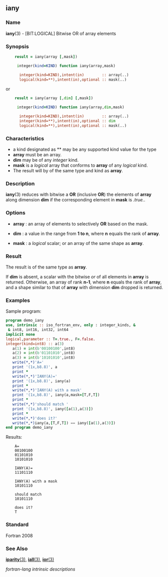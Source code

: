 ## iany

### **Name**

**iany**(3) - \[BIT:LOGICAL\] Bitwise OR of array elements

### **Synopsis**
```fortran
    result = iany(array [,mask])
```
```fortran
     integer(kind=KIND) function iany(array,mask)

      integer(kind=KIND),intent(in)        :: array(..)
      logical(kind=**),intent(in),optional :: mask(..)
```
or
```fortran
    result = iany(array [,dim] [,mask])
```
```fortran
     integer(kind=KIND) function iany(array,dim,mask)

      integer(kind=KIND),intent(in)        :: array(..)
      integer(kind=**),intent(in),optional :: dim
      logical(kind=**),intent(in),optional :: mask(..)
```
### **Characteristics**

 - a kind designated as ** may be any supported kind value for the type
 - **array** must be an array.
 - **dim** may be of any _integer_ kind.
 - **mask** is a _logical_ array that conforms to **array** of
   any _logical_ kind.
 - The result will by of the same type and kind
   as **array**.

### **Description**

  **iany**(3) reduces with bitwise a **OR** (inclusive **OR**) the
  elements of **array** along dimension **dim** if the corresponding
  element in **mask** is _.true._.

### **Options**

- **array**
  : an array of elements to selectively **OR** based on the mask.

- **dim**
  : a value in the range from **1 to n**, where **n** equals the rank
  of **array**.

- **mask**
  : a _logical_ scalar; or an array of the same shape as **array**.

### **Result**

  The result is of the same type as **array**.

  If **dim** is absent, a scalar with the bitwise _or_ of all elements in
  **array** is returned. Otherwise, an array of rank **n-1**, where **n**
  equals the rank of **array**, and a shape similar to that of **array**
  with dimension **dim** dropped is returned.

### **Examples**

Sample program:

```fortran
program demo_iany
use, intrinsic :: iso_fortran_env, only : integer_kinds, &
 & int8, int16, int32, int64
implicit none
logical,parameter :: T=.true., F=.false.
integer(kind=int8) :: a(3)
   a(1) = int(b'00100100',int8)
   a(2) = int(b'01101010',int8)
   a(3) = int(b'10101010',int8)
   write(*,*)'A='
   print '(1x,b8.8)', a
   print *
   write(*,*)'IANY(A)='
   print '(1x,b8.8)', iany(a)
   print *
   write(*,*)'IANY(A) with a mask'
   print '(1x,b8.8)', iany(a,mask=[T,F,T])
   print *
   write(*,*)'should match '
   print '(1x,b8.8)', iany([a(1),a(3)])
   print *
   write(*,*)'does it?'
   write(*,*)iany(a,[T,F,T]) == iany([a(1),a(3)])
end program demo_iany
```
Results:
```text
    A=
    00100100
    01101010
    10101010

    IANY(A)=
    11101110

    IANY(A) with a mask
    10101110

    should match
    10101110

    does it?
    T
```
### **Standard**

Fortran 2008

### **See Also**

[**iparity**(3)](#iparity),
[**iall**(3)](#iall),
[**ior**(3)](#ior)

 _fortran-lang intrinsic descriptions_
